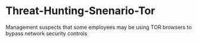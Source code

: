 # Threat-Hunting-Snenario-Tor
Management suspects that some employees may be using TOR browsers to bypass network security controls

